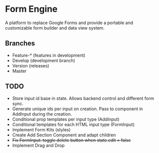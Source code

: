 # Form Engine
A platform to replace Google Forms and provide a portable and customizable form builder and data view system.
## Branches
- Feature-* (features in development)
- Develop (development branch)
- Version (releases)
- Master
## TODO
- Store input id base in state. Allows backend control and different form sync. 
- Generate unique ids per input on creation. Pass to component in AddInput during the creation.
- Conditional prop templates per input type (AddInput)
- Conditional templates for each HTML input type (FormInput)
- Implement Form Kits (styles)
- Create Add Section Component and adapt children
- ~~Fix FormInput: toggle delete button when state.edit = false~~
- Implement Drag and Drop
